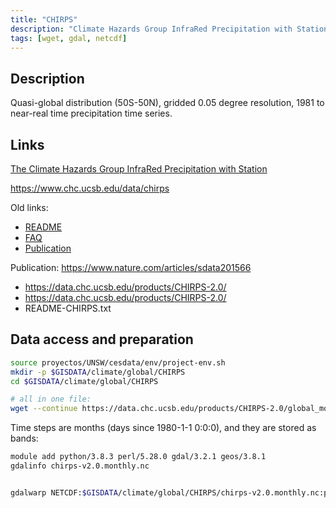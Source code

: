 ```yaml
---
title: "CHIRPS"
description: "Climate Hazards Group InfraRed Precipitation with Station"
tags: [wget, gdal, netcdf]
---
```


## Description

Quasi-global distribution (50S-50N), gridded 0.05 degree resolution, 1981 to near-real time precipitation time series.


## Links 

[The Climate Hazards Group InfraRed Precipitation with Station](http://chg.geog.ucsb.edu/data/chirps)

https://www.chc.ucsb.edu/data/chirps

Old links:

- [README](ftp://ftp.chg.ucsb.edu/pub/org/chg/products/CHIRPS-2.0/README-CHIRPS.txt) 
- [FAQ](http://chg-wiki.geog.ucsb.edu/wiki/CHIRPS_FAQ) 
- [Publication](http://pubs.usgs.gov/ds/832/)

Publication: https://www.nature.com/articles/sdata201566

- https://data.chc.ucsb.edu/products/CHIRPS-2.0/
- https://data.chc.ucsb.edu/products/CHIRPS-2.0/
- README-CHIRPS.txt

## Data access and preparation

```sh
source proyectos/UNSW/cesdata/env/project-env.sh
mkdir -p $GISDATA/climate/global/CHIRPS
cd $GISDATA/climate/global/CHIRPS

# all in one file:
wget --continue https://data.chc.ucsb.edu/products/CHIRPS-2.0/global_monthly/netcdf/chirps-v2.0.monthly.nc


```


Time steps are months (days since 1980-1-1 0:0:0), and they are stored as bands:

```sh
module add python/3.8.3 perl/5.28.0 gdal/3.2.1 geos/3.8.1
gdalinfo chirps-v2.0.monthly.nc


gdalwarp NETCDF:$GISDATA/climate/global/CHIRPS/chirps-v2.0.monthly.nc:precip -t_srs EPSG:4326 -te -74 0 -58 13 -of 'GTiff' Test1.tif
```
